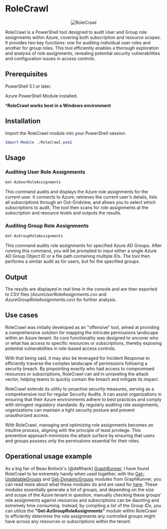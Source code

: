 # RoleCrawl
<p align="center"><img src="https://github.com/sleeptok3n/RoleCrawl/assets/38359072/304a5dad-add1-4f75-9091-27afb2f20551" alt="RoleCrawl"/></p>
RoleCrawl is a PowerShell tool designed to audit User and Group role assignments within Azure, covering both subscription and resource scopes. It provides two key functions: one for auditing individual user roles and another for group roles. This tool efficiently enables a thorough exploration and analysis of role assignments, revealing potential security vulnerabilities and configuration issues in access controls.

## Prerequisites
PowerShell 5.1 or later.

Azure PowerShell Module installed.

***RoleCrawl works best in a Windows environment**
## Installation
Import the RoleCrawl module into your PowerShell session.

```PowerShell
Import-Module ./RoleCrawl.psm1
```

## Usage
### Auditing User Role Assignments
```PowerShell
Get-AzUserRoleAssignments
```
This command audits and displays the Azure role assignments for the current user.
It connects to Azure, retrieves the current user's details, lists all subscriptions through an Out-Gridview, and allows you to select which subscriptions to audit, The tool then scans for role assignments at the subscription and resource levels and outputs the results.

### Auditing Group Role Assignments
```PowerShell
Get-AzGroupRoleAssignments
```
This command audits role assignments for specified Azure AD Groups.
After running this command, you will be prompted to input either a single Azure AD Group Object ID or a file path containing multiple IDs. The tool then performs a similar audit as for users, but for the specified groups.

## Output
The results are displayed in real time in the console and are then exported to CSV files (_AzureUserRoleAssignments.csv_ and _AzureGroupRoleAssignments.csv_) for further analysis.

## Use cases
RoleCrawl was initially developed as an "offensive" tool, aimed at providing a comprehensive solution for mapping the intricate permissions landscape within an Azure tenant. Its core functionality was designed to uncover who or what has access to specific resources or subscriptions, thereby exposing potential vulnerabilities in role-based access controls.

With that being said, it may also be leveraged for Incident Response to efficiently traverse the complex landscape of permissions following a security breach. By pinpointing exactly who had access to compromised resources or subscriptions, RoleCrawl can aid in unraveling the attack vector, helping teams to quickly contain the breach and mitigate its impact.

RoleCrawl extends its utility to proactive security measures, serving as a comprehensive tool for regular Security Audits. It can assist organizations in ensuring that their Azure environments adhere to best practices and comply with stringent regulatory standards. By regularly auditing role assignments, organizations can maintain a tight security posture and prevent unauthorized access.

With RoleCrawl, managing and optimizing role assignments becomes an intuitive process, aligning with the principle of least privilege. This preventive approach minimizes the attack surface by ensuring that users and groups possess only the permissions essential for their roles.

## Operational usage example
As a big fan of Beau Bollock's (@dafthack) [GraphRunner](https://github.com/dafthack/GraphRunner), I have found RoleCrawl to be extremely handy when used together, with the [Get-UpdatableGroups](https://github.com/dafthack/GraphRunner/wiki/Recon-&-Enumeration-Modules#get-updatablegroups) and [Get-DynamicGroups](https://github.com/dafthack/GraphRunner/wiki/Recon-&-Enumeration-Modules#get-updatablegroups) modules from GraphRunner, you can read more about what these modules do and are used for [here](https://www.blackhillsinfosec.com/introducing-graphrunner/). These modules essentially generate a list of groups, and depending on the size and scope of the Azure tenant in question, manually checking these groups' role assignments against resources and subscriptions can be daunting and extremely time consuming. Instead, by compiling a list of the Group IDs, you can utilize the **"Get-AzGroupRoleAssignments"** module within RoleCrawl to efficiently determine the role assignments any controlled groups might have across any resources or subscriptions within the tenant.

